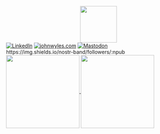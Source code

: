 <div id="header" align="center">
  <img src="https://media.giphy.com/media/v1.Y2lkPTc5MGI3NjExbWI3aWM1Z3UxN2p3cWxvejk0aHQwM2xpOGlrc3Mxand1aGx2cWs0MCZlcD12MV9pbnRlcm5hbF9naWZfYnlfaWQmY3Q9cw/HygonPPJC3oAxrLPrZ/giphy.gif" width="100"/>
</div>

<div id="badges">
  <a href="https://linkedin.com/in/johnwyles/"><img src="https://img.shields.io/badge/John_Wyles_on_LinkedIn-blue?style=for-the-badge&logo=linkedin&logoColor=white" alt="LinkedIn"/></a>
  <a href="https://johnwyles.com/"><img src="https://img.shields.io/badge/johnwyles.com-green?style=for-the-badge&logo=hugo&logoColor=green&labelColor=white" alt="johnwyles.com"/></a>
  <a href=""><img src="https://img.shields.io/badge/Mastodon-blue?style=for-the-badge&logo=mastodon&logoColor=blue&labelColor=white" alt="Mastodon"/></a>
</div>
https://img.shields.io/nostr-band/followers/:npub

<a href="https://github.com/johnwyles">
    <picture>
    <source
      srcset="https://github-readme-stats.vercel.app/api?username=johnwyles&show_icons=true&hide_rank=true&theme=dark"
      media="(prefers-color-scheme: dark)"
    />
    <source
      srcset="https://github-readme-stats.vercel.app/api?username=johnwyles&hide_rank=true&show_icons=true"
      media="(prefers-color-scheme: light), (prefers-color-scheme: no-preference)"
    />
    <img height=200 align="center" src="https://github-readme-stats.vercel.app/api?username=johnwyles&hide_rank=true&show_icons=true&theme=dark" />
  </picture>
</a>
<a href="https://github.com/johnwyles">
  <img height=200 align="center" src="https://github-readme-stats.vercel.app/api/top-langs/?username=johnwyles&layout=donut&langs_count=5&hide=html,css" />
</a>
